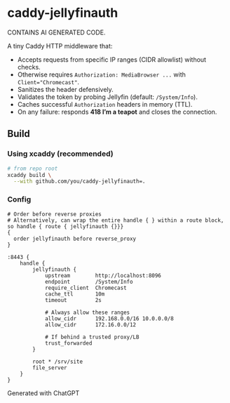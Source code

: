 # caddy-jellyfinauth

CONTAINS AI GENERATED CODE.

A tiny Caddy HTTP middleware that:
- Accepts requests from specific IP ranges (CIDR allowlist) without checks.
- Otherwise requires `Authorization: MediaBrowser ...` with `Client="Chromecast"`.
- Sanitizes the header defensively.
- Validates the token by probing Jellyfin (default: `/System/Info`).
- Caches successful `Authorization` headers in memory (TTL).
- On any failure: responds **418 I’m a teapot** and closes the connection.

## Build

### Using xcaddy (recommended)
```bash
# from repo root
xcaddy build \
  --with github.com/you/caddy-jellyfinauth=.
```

### Config
```
# Order before reverse proxies
# Alternatively, can wrap the entire handle { } within a route block, so handle { route { jellyfinauth {}}}
{
  order jellyfinauth before reverse_proxy
}

:8443 {
	handle {
		jellyfinauth {
			upstream        http://localhost:8096
			endpoint        /System/Info
			require_client  Chromecast
			cache_ttl       10m
			timeout         2s

			# Always allow these ranges
			allow_cidr      192.168.0.0/16 10.0.0.0/8
			allow_cidr      172.16.0.0/12

			# If behind a trusted proxy/LB
			trust_forwarded
		}

		root * /srv/site
		file_server
	}
}
```

Generated with ChatGPT
